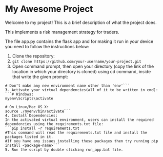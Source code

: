 # My Awesome Project

Welcome to my project! This is a brief description of what the project does.

This implements a risk management strategy for traders.

The file app.py contains the flask app and for making it run in your device you need to follow the instructions below:
1. Clone the repository:
2. ```git clone https://github.com/your-username/your-project.git```
3. Open command prompt, then open your directory (copy the link of the location in which your directory is cloned) using cd command, inside that write the given prompt:
```python3 -m venv env OR python -m venv env  
# Don't make any new environment name other than 'env'```
3. Activate your virtual dependencies(all of it to be written in cmd):
```# Windows:
myenv\Scripts\activate

# On Linux/Mac OS X:
source ./myenv/bin/activate```
4. Install Dependencies:
In the activated virtual environment, users can install the required dependencies using the requirements.txt file:
```pip install -r requirements.txt
#This command will read the requirements.txt file and install the packages listed in it.
#If you have any issues installing these packages then try running pip install <package-name>```
5. Run the script by double clicking run_app.bat file.
